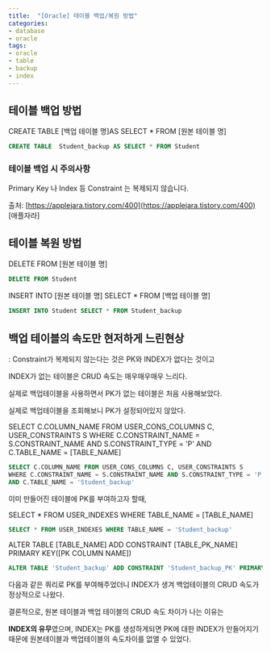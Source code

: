 ```yaml
---
title:  "[Oracle] 테이블 백업/복원 방법"
categories: 
- database
- oracle
tags: 
- oracle
- table
- backup
- index
---
```


## 테이블 백업 방법

CREATE TABLE [백업 테이블 명]AS SELECT * FROM [원본 테이블 명]

```sql
CREATE TABLE  Student_backup AS SELECT * FROM Student
```

### 테이블 백업 시 주의사항

Primary Key 나 Index 등 Constraint 는 복제되지 않습니다.

출처: [https://applejara.tistory.com/400](https://applejara.tistory.com/400) [애플자라]

## 테이블 복원 방법

DELETE FROM [원본 테이블 명]

```sql
DELETE FROM Student
```

INSERT INTO [원본 테이블 명] SELECT * FROM [백업 테이블 명]
```sql
INSERT INTO Student SELECT * FROM Student_backup
```

## 백업 테이블의 속도만 현저하게 느린현상

: Constraint가 복제되지 않는다는 것은 PK와 INDEX가 없다는 것이고

INDEX가 없는 테이블은 CRUD 속도는 매우매우매우 느리다.

실제로 백업테이블을 사용하면서 PK가 없는 테이블은 처음 사용해보았다.

실제로 백업테이블을 조회해보니 PK가 설정되어있지 않았다.

SELECT C.COLUMN_NAME FROM USER_CONS_COLUMNS C, USER_CONSTRAINTS S
WHERE C.CONSTRAINT_NAME = S.CONSTRAINT_NAME AND S.CONSTRAINT_TYPE = 'P'
AND C.TABLE_NAME = [TABLE_NAME]
```sql
SELECT C.COLUMN_NAME FROM USER_CONS_COLUMNS C, USER_CONSTRAINTS S 
WHERE C.CONSTRAINT_NAME = S.CONSTRAINT_NAME AND S.CONSTRAINT_TYPE = 'P'
AND C.TABLE_NAME = 'Student_backup'
```

이미 만들어진 테이블에 PK를 부여하고자 할때,

SELECT * FROM USER_INDEXES WHERE TABLE_NAME = [TABLE_NAME]
```sql
SELECT * FROM USER_INDEXES WHERE TABLE_NAME = 'Student_backup'
```

ALTER TABLE [TABLE_NAME] ADD CONSTRAINT [TABLE_PK_NAME] PRIMARY KEY([PK COLUMN NAME])
```sql
ALTER TABLE 'Student_backup' ADD CONSTRAINT 'Student_backup_PK' PRIMARY KEY('StudentNo')
```

다음과 같은 쿼리로 PK를 부여해주었더니 INDEX가 생겨 백업테이블의 CRUD 속도가 정상적으로 나왔다.

결론적으로, 원본 테이블과 백업 테이블의 CRUD 속도 차이가 나는 이유는 

**INDEX의 유무**였으며, INDEX는 PK를 생성하게되면 PK에 대한 INDEX가 만들어지기 때문에 원본테이블과 백업테이블의 속도차이를 없앨 수 있었다.
